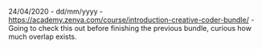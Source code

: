 24/04/2020 - dd/mm/yyyy - https://academy.zenva.com/course/introduction-creative-coder-bundle/ - Going to check this out before finishing the previous bundle, curious how much overlap exists.